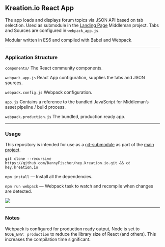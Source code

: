 ## Kreation.io React App
The app loads and displays forum topics via JSON API based on tab selection. Used as submodule in the [Landing Page](https://github.com/DannyFischer/hey.kreation.io) Middleman project. Tabs and Sources are configured in `webpack_app.js`.

Modular written in ES6 and compiled with Babel and Webpack.

---

### Application Structure

`components/` The React community components.

`webpack_app.js` React App configuration, supplies the tabs and JSON sources.

`webpack.config.js` Webpack configuration.

`app.js` Contains a reference to the bundled JavaScript for Middleman’s asset pipeline / build process.

`webpack.production.js` The bundled, production ready app.

----

### Usage
This repository is intended for use as a [git-submodule](http://git-scm.com/docs/git-submodule) as part of the [main project](https://github.com/DannyFischer/hey.kreation.io).

`git clone --recursive https://github.com/DannyFischer/hey.kreation.io.git && cd hey.kreation.io`

`npm install` — Install all the dependencies.

`npm run webpack` — Webpack task to watch and recompile when changes are detected.

![](https://cloud.githubusercontent.com/assets/3680694/11577134/c4c280f6-9a1b-11e5-9181-7dafb805411a.gif)

----

### Notes

Webpack is configured for production ready output, Node is set to `NODE_ENV: production` to reduce the library size of React (and others). This increases the compilation time significant.
